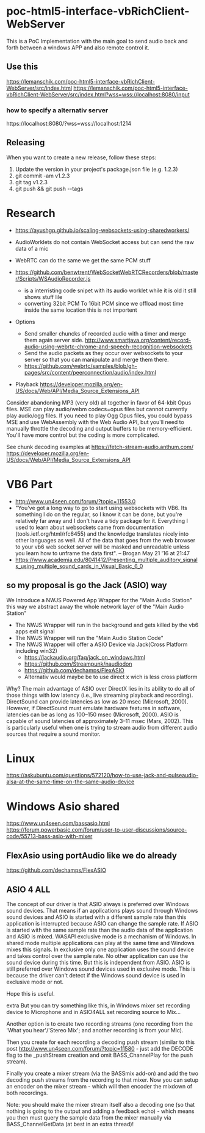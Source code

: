 # poc-html5-interface-vbRichClient-WebServer
This is a PoC Implementation with the main goal to send audio back and forth between a windows APP and also remote control it.

## Use this
https://lemanschik.com/poc-html5-interface-vbRichClient-WebServer/src/index.html
https://lemanschik.com/poc-html5-interface-vbRichClient-WebServer/src/index.html?wss=wss://localhost:8080/input



### how to specify a alternativ server
https://localhost:8080/?wss=wss://localhost:1214

## Releasing
When you want to create a new release, follow these steps:

1. Update the version in your project's package.json file (e.g. 1.2.3)
2. git commit -am v1.2.3
3. git tag v1.2.3
4. git push && git push --tags

# Research 

- https://ayushgp.github.io/scaling-websockets-using-sharedworkers/
- AudioWorklets do not contain WebSocket access but can send the raw data of a mic
- WebRTC can do the same we get the same PCM stuff
- https://github.com/benwtrent/WebSocketWebRTCRecorders/blob/master/Scripts/WSAudioRecorder.js
  - is a interristing code snipet with its audio worklet while it is old it still shows stuff lile
  - converting 32bit PCM To 16bit PCM since we offload most time inside the same location this is not importent
- Options
  - Send smaller chuncks of recorded audio with a timer and merge them again server side. http://www.smartjava.org/content/record-audio-using-webrtc-chrome-and-speech-recognition-websockets
  - Send the audio packets as they occur over websockets to your server so that you can manipulate and merge them there.
  - https://github.com/webrtc/samples/blob/gh-pages/src/content/peerconnection/audio/index.html

- Playback https://developer.mozilla.org/en-US/docs/Web/API/Media_Source_Extensions_API

Consider abandoning MP3 (very old) all together in favor of 64-kbit Opus files. MSE can play audio/webm codecs=opus files but cannot currently play audio/ogg files. If you need to play Ogg Opus files, you could bypass MSE and use WebAssembly with the Web Audio API, but you'll need to manually throttle the decoding and output buffers to be memory-efficient. You'll have more control but the coding is more complicated.

See chunk decoding examples at https://fetch-stream-audio.anthum.com/
https://developer.mozilla.org/en-US/docs/Web/API/Media_Source_Extensions_API

# VB6 Part
- http://www.un4seen.com/forum/?topic=11553.0
- "You've got a long way to go to start using websockets with VB6. Its something I do on the regular, so I know it can be done, but you're relatively far away and I don't have a tidy package for it. Everything I used to learn about websockets came from documentation (tools.ietf.org/html/rfc6455) and the knowledge translates nicely into other languages as well. All of the data that goes from the web browser to your vb6 web socket server will be masked and unreadable unless you learn how to unframe the data first". – 
Brogan
 May 21 '16 at 21:47
- https://www.academia.edu/8041412/Presenting_multiple_auditory_signals_using_multiple_sound_cards_in_Visual_Basic_6_0
 
 
 
## so my proposal is go the Jack (ASIO) way
We Introduce a NWJS Powered App Wrapper for the "Main Audio Station"
this way we abstract away the whole network layer of the "Main Audio Station"
- The NWJS Wrapper will run in the background and gets killed by the vb6 apps exit signal
- The NWJS Wrapper will run the "Main Audio Station Code"
- The NWJS Wrapper will offer a ASIO Device via Jack(Cross Platform including win32)
  - https://jackaudio.org/faq/jack_on_windows.html
  - https://github.com/Streampunk/naudiodon
  - https://github.com/dechamps/FlexASIO
  - Alternativ would maybe be to use direct x wich is less cross platform 

Why?
The main advantage of ASIO over
DirectX lies in its ability to do all of those things with
low latency (i.e., live streaming playback and recording).
DirectSound can provide latencies as low as 20 msec
(Microsoft, 2000). However, if DirectSound must emulate hardware features in software, latencies can be as long
as 100–150 msec (Microsoft, 2000). ASIO is capable of
sound latencies of approximately 3–11 msec (Mars, 2002).
This is particularly useful when one is trying to stream
audio from different audio sources that require a sound monitor.



# Linux 
https://askubuntu.com/questions/572120/how-to-use-jack-and-pulseaudio-alsa-at-the-same-time-on-the-same-audio-device

# Windows Asio shared
https://www.un4seen.com/bassasio.html
https://forum.powerbasic.com/forum/user-to-user-discussions/source-code/55713-bass-asio-with-mixer
## FlexAsio using portAudio like we do already
https://github.com/dechamps/FlexASIO

## ASIO 4 ALL
The concept of our driver is that ASIO always is preferred over Windows sound devices. That means if an applications plays sound through Windows sound devices and ASIO is started with a different sample rate than this application is interrupted because ASIO can change the sample rate. If ASIO is started with the same sample rate than the audio data of the application and ASIO is mixed.
WASAPI exclusive mode is a mechanism of Windows. In shared mode multiple applications can play at the same time and Windows mixes this signals. In exclusive only one application uses the sound device and takes control over the sample rate. No other application can use the sound device during this time. But this is independent from ASIO. ASIO is still preferred over Windows sound devices used in exclusive mode. This is because the driver can't detect if the Windows sound device is used in exclusive mode or not.

Hope this is useful.


extra
But you can try something like this, in Windows mixer set recording device to Microphone and in ASIO4ALL set recording source to Mix...

Another option is to create two recording streams (one recording from the 'What you hear'/'Stereo Mix'; and another recording is from your Mic).

Then you create for each recording a decoding push stream (similar to this post http://www.un4seen.com/forum/?topic=11580 - just add the DECODE flag to the _pushStream creation and omit BASS_ChannelPlay for the push stream).

Finally you create a mixer stream (via the BASSmix add-on) and add the two decoding push streams from the recording to that mixer.
Now you can setup an encoder on the mixer stream - which will then encoder the mixdown of both recordings.

Note: you should make the mixer stream itself also a decoding one (so that nothing is going to the output and adding a feedback echo) - which means you then must query the sample data from the mixer manually via BASS_ChannelGetData (at best in an extra thread)!
